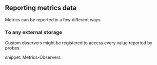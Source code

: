 ## Reporting metrics data

Metrics can be reported in a few different ways.

### To any external storage

Custom observers might be registered to access every value reported by probes.

snippet: Metrics-Observers